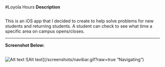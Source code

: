 #Loyola Hours
**Description**
##
This is an iOS app that I decided to create to help solve problems for new students and returning students. A student can check to see what time a specific area on campus opens/closes.

--------------------------------------
**Screenshot Below:**
##
![Alt text](screenshots/tabs.jpg)
![Alt text](/screenshots/navibar.gif?raw=true “Navigating”)









